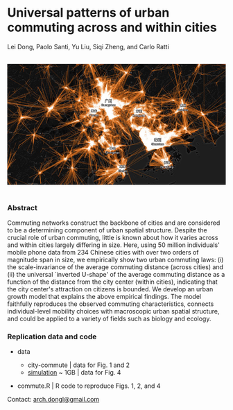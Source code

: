 # Universal patterns of urban commuting across and within cities

Lei Dong, Paolo Santi, Yu Liu, Siqi Zheng, and Carlo Ratti

<div align="center">
  <img src="https://github.com/leiii/commute/blob/master/commuting-network.jpg" width = "1000"><br><br>
</div>

### Abstract

Commuting networks construct the backbone of cities and are considered to be a determining component of urban spatial structure. Despite the crucial role of urban commuting, little is known about how it varies across and within cities largely differing in size. Here, using 50 million individuals' mobile phone data from 234 Chinese cities with over two orders of magnitude span in size, we empirically show two urban commuting laws: (i) the scale-invariance of the average commuting distance (across cities) and (ii) the universal `inverted U-shape' of the average commuting distance as a function of the distance from the city center (within cities), indicating that the city center's attraction on citizens is bounded. We develop an urban growth model that explains the above empirical findings. The model faithfully reproduces the observed commuting characteristics, connects individual-level mobility choices with macroscopic urban spatial structure, and could be applied to a variety of fields such as biology and ecology.

### Replication data and code

- data
    * city-commute | data for Fig. 1 and 2
    * [simulation](https://drive.google.com/open?id=1TENOLq5R5p-yI0ncEkOab7u2awLxHToQ) ~ 1GB | data for Fig. 4
    
- commute.R | R code to reproduce Figs. 1, 2, and 4
    
    
Contact: arch.dongl@gmail.com
